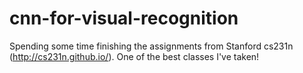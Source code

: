 # cnn-for-visual-recognition

Spending some time finishing the assignments from Stanford cs231n (http://cs231n.github.io/). One of the best classes I've taken! 
